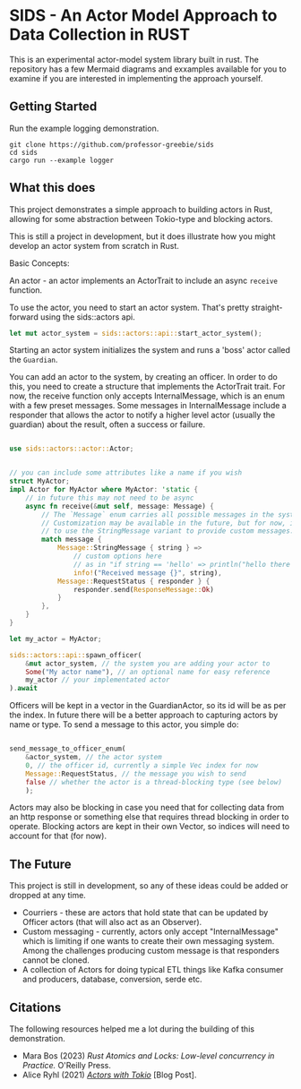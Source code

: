 # SIDS - An Actor Model Approach to Data Collection in RUST

This is an experimental actor-model system library built in rust. The repository has a few Mermaid diagrams 
and exxamples available for you to examine if you are interested in implementing the approach yourself.

## Getting Started

Run the example logging demonstration.

```
git clone https://github.com/professor-greebie/sids
cd sids
cargo run --example logger
```

## What this does

This project demonstrates a simple approach to building actors in Rust, allowing for some abstraction between Tokio-type and blocking actors.

This is still a project in development, but it does illustrate how you might develop an actor system from scratch in Rust.

Basic Concepts:

An actor - an actor implements an ActorTrait to include an async `receive` function.

To use the actor, you need to start an actor system. That's pretty straight-forward
using the sids::actors api.

```rust 
let mut actor_system = sids::actors::api::start_actor_system();
```

Starting an actor system initializes the system and runs a 'boss' actor called the `Guardian`.

You can add an actor to the system, by creating an officer. In order to do this, you need to create a structure that implements the ActorTrait trait. For now, the receive function only accepts InternalMessage, which is an enum with a few preset messages. Some messages in InternalMessage include a responder that allows the actor
to notify a higher level actor (usually the guardian) about the result, often a success or failure.

```rust

use sids::actors::actor::Actor;


// you can include some attributes like a name if you wish
struct MyActor;
impl Actor for MyActor where MyActor: 'static {
    // in future this may not need to be async
    async fn receive(&mut self, message: Message) {
        // The `Message` enum carries all possible messages in the system.
        // Customization may be available in the future, but for now, it is also possible
        // to use the StringMessage variant to provide custom messages.
        match message {
            Message::StringMessage { string } => 
                // custom options here
                // as in "if string == 'hello' => println("hello there friend");"
                info!("Received message {}", string),
            Message::RequestStatus { responder } {
                responder.send(ResponseMessage::Ok)
            }
        },
    }
}

let my_actor = MyActor;

sids::actors::api::spawn_officer(
    &mut actor_system, // the system you are adding your actor to
    Some("My actor name"), // an optional name for easy reference
    my_actor // your implementated actor
).await
```

Officers will be kept in a vector in the GuardianActor, so its id will be as per the index.
In future there will be a better approach to capturing actors by name or type. To send a message to this 
actor, you simple do:

```rust

send_message_to_officer_enum(
    &actor_system, // the actor system
    0, // the officer id, currently a simple Vec index for now
    Message::RequestStatus, // the message you wish to send
    false // whether the actor is a thread-blocking type (see below)
    );

```

Actors may also be blocking in case you need that for collecting data from an http response or something else 
that requires thread blocking in order to operate. Blocking actors are kept in their own Vector, so 
indices will need to account for that (for now).

## The Future

This project is still in development, so any of these ideas could be added or dropped at any time.

- Courriers - these are actors that hold state that can be updated by Officer actors (that will also act as an Observer).
- Custom messaging - currently, actors only accept "InternalMessage" which is limiting if one wants to create their own messaging system. Among the challenges producing custom message is that responders cannot be 
cloned.
- A collection of Actors for doing typical ETL things like Kafka consumer and producers, database, conversion, 
serde etc.

## Citations

The following resources helped me a lot during the building of this demonstration.


- Mara Bos (2023) *Rust Atomics and Locks: Low-level concurrency in Practice.* O'Reilly Press.
- Alice Ryhl (2021) [*Actors with Tokio*](https://ryhl.io/blog/actors-with-tokio/) [Blog Post].